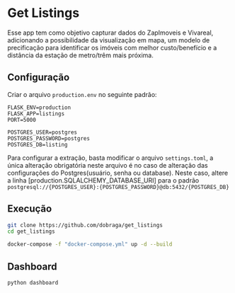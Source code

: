 # Get Listings

Esse app tem como objetivo capturar dados do ZapImoveis e Vivareal, adicionando a possibilidade da visualização em mapa, um modelo de precificação para identificar os imóveis com melhor custo/benefício e a distância da estação de metro/trêm mais próxima.

## Configuração

Criar o arquivo `production.env` no seguinte padrão:

```
FLASK_ENV=production
FLASK_APP=listings
PORT=5000

POSTGRES_USER=postgres
POSTGRES_PASSWORD=postgres
POSTGRES_DB=listing
```

Para configurar a extração, basta modificar o arquivo `settings.toml`, a única alteração obrigatória neste arquivo é no caso de alteração das configurações do Postgres(usuário, senha ou database). Neste caso, altere a linha [production.SQLALCHEMY_DATABASE_URI] para o padrão `postgresql://{POSTGRES_USER}:{POSTGRES_PASSWORD}@db:5432/{POSTGRES_DB}`

## Execução

```sh
git clone https://github.com/dobraga/get_listings
cd get_listings
```

```sh
docker-compose -f "docker-compose.yml" up -d --build
```

## Dashboard

```sh
python dashboard
```

